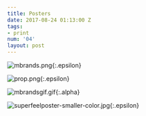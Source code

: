 ```yaml
---
title: Posters
date: 2017-08-24 01:13:00 Z
tags:
- print
num: '04'
layout: post
---
```


![mbrands.png](/uploads/mbrands.png){:.epsilon}

![prop.png](/uploads/prop.png){:.epsilon}

![mbrandsgif.gif](/uploads/mbrandsgif.gif){:.alpha}

![superfeelposter-smaller-color.jpg](/uploads/superfeelposter-smaller-color.jpg){:.epsilon}
